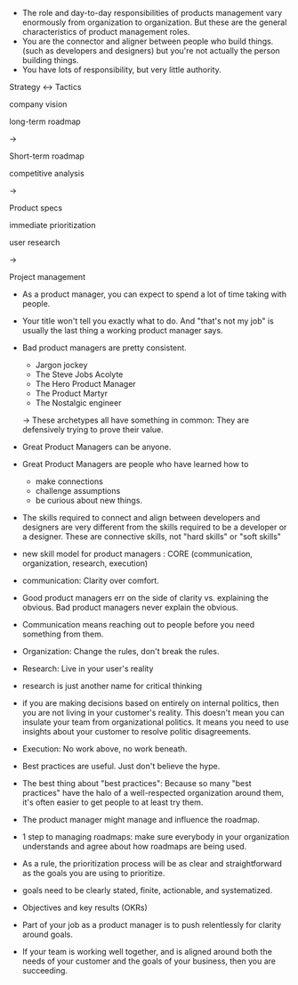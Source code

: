 - The role and day-to-day responsibilities of products management vary enormously from organization to organization. But these are the general characteristics of product management roles.
- You are the connector and aligner between people who build things. (such as developers and designers) but you're not actually the person building things.
- You have lots of responsibility, but very little authority.

Strategy ↔ Tactics

company vision

long-term roadmap

→ 

Short-term roadmap

competitive analysis 

→ 

Product specs 

immediate prioritization

user research

→ 

Project management

- As a product manager, you can expect to spend a lot of time taking with people.
- Your title won't tell you exactly what to do. And "that's not my job" is usually the last thing a working product manager says.
- Bad product managers are pretty consistent.
    - Jargon jockey
    - The Steve Jobs Acolyte
    - The Hero Product Manager
    - The Product Martyr
    - The Nostalgic engineer

    → These archetypes all have something in common: They are defensively trying to prove their value.

- Great Product Managers can be anyone.
- Great Product Managers are people who have learned how to
    - make connections
    - challenge assumptions
    - be curious about new things.

- The skills required to connect and align between developers and designers are very different from the skills required to be a developer or a designer. These are connective skills, not "hard skills" or "soft skills"

- new skill model for product managers : CORE (communication, organization, research, execution)
- communication: Clarity over comfort.
- Good product managers err on the side of clarity vs. explaining the obvious. Bad product managers never explain the obvious.
- Communication means reaching out to people before you need something from them.

- Organization: Change the rules, don't break the rules.
- Research: Live in your user's reality
- research is just another name for critical thinking
- if you are making decisions based on entirely on internal politics, then you are not living in your customer's reality. This doesn't mean you can insulate your team from organizational politics. It means you need to use insights about your customer to resolve politic disagreements.
- Execution: No work above, no work beneath.
- Best practices are useful. Just don't believe the hype.
- The best thing about "best practices": Because so many "best practices" have the halo of a well-respected organization around them, it's often easier to get people to at least try them.
- The product manager might manage and influence the roadmap.
- 1 step to managing roadmaps: make sure everybody in your organization understands and agree about how roadmaps are being used.
- As a rule, the prioritization process will be as clear and straightforward as the goals you are using to prioritize.
- goals need to be clearly stated, finite, actionable, and systematized.
- Objectives and key results (OKRs)
- Part of your job as a product manager is to push relentlessly for clarity around goals.
- If your team is working well together, and is aligned around both the needs of your customer and the goals of your business, then you are succeeding.
